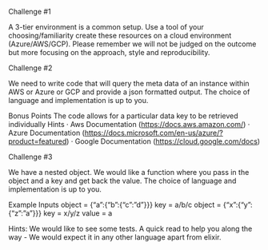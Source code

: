 Challenge #1

A 3-tier environment is a common setup. Use a tool of your choosing/familiarity create these resources on a cloud environment (Azure/AWS/GCP). Please remember we will not be judged on the outcome but more focusing on the approach, style and reproducibility.

Challenge #2

We need to write code that will query the meta data of an instance within AWS or Azure or GCP and provide a json formatted output.
The choice of language and implementation is up to you.

Bonus Points
The code allows for a particular data key to be retrieved individually
Hints
· Aws Documentation (https://docs.aws.amazon.com/)
· Azure Documentation (https://docs.microsoft.com/en-us/azure/?product=featured)
· Google Documentation (https://cloud.google.com/docs)

Challenge #3

We have a nested object. We would like a function where you pass in the object and a key and get back the value.
The choice of language and implementation is up to you.

Example Inputs
object = {“a”:{“b”:{“c”:”d”}}}
key = a/b/c
object = {“x”:{“y”:{“z”:”a”}}}
key = x/y/z
value = a

Hints:
We would like to see some tests.
A quick read to help you along the way - We would expect it in any other language apart from elixir.
